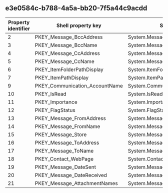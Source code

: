 ## e3e0584c-b788-4a5a-bb20-7f5a44c9acdd

Property identifier | Shell property key | Shell name | Alias
--- | --- | --- | ---
2 | PKEY_Message_BccAddress | System.Message.BccAddress | 
3 | PKEY_Message_BccName | System.Message.BccName | 
4 | PKEY_Message_CcAddress | System.Message.CcAddress | 
5 | PKEY_Message_CcName | System.Message.CcName | 
6 | PKEY_ItemFolderPathDisplay | System.ItemFolderPathDisplay | 
7 | PKEY_ItemPathDisplay | System.ItemPathDisplay | 
9 | PKEY_Communication_AccountName | System.Communication.AccountName | 
10 | PKEY_IsRead | System.IsRead | 
11 | PKEY_Importance | System.Importance | 
12 | PKEY_FlagStatus | System.FlagStatus | 
13 | PKEY_Message_FromAddress | System.Message.FromAddress | 
14 | PKEY_Message_FromName | System.Message.FromName | 
15 | PKEY_Message_Store | System.Message.Store | 
16 | PKEY_Message_ToAddress | System.Message.ToAddress | 
17 | PKEY_Message_ToName | System.Message.ToName | 
18 | PKEY_Contact_WebPage | System.Contact.WebPage | 
19 | PKEY_Message_DateSent | System.Message.DateSent | 
20 | PKEY_Message_DateReceived | System.Message.DateReceived | 
21 | PKEY_Message_AttachmentNames | System.Message.AttachmentNames | 

